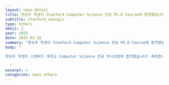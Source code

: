 ```yaml
---
layout: news-detail
title: 한승주 학생이 Stanford Computer Science 전공 Ph.D Course에 합격했습니다!
subtitle: stanford_seungju
type: others
emoji: 🥳
year: 2025
date: 2025-02-16
summary: "한승주 학생이 Stanford Computer Science 전공 Ph.D Course에 합격했습니다!"
body: "

한승주 학생이 스탠퍼드 대학교 Computer Science 전공 박사과정에 합격했습니다! 축하합니다 🥳🥳

  "
excerpt: >
categories: news others
---
```

